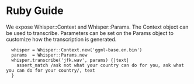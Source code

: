 # Ruby Guide

We expose Whisper::Context and Whisper::Params.  The Context object can be used to transcribe.
Parameters can be set on the Params object to customize how the transcription is generated.

```
  whisper = Whisper::Context.new('ggml-base.en.bin')
  params  = Whisper::Params.new
  whisper.transcribe('jfk.wav', params) {|text|
    assert_match /ask not what your country can do for you, ask what you can do for your country/, text
  }
```
